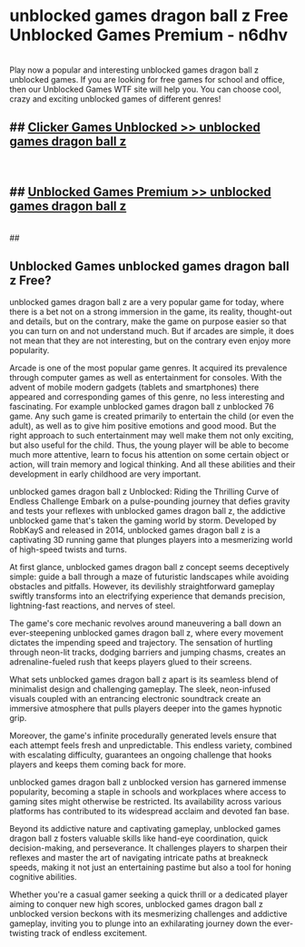 # unblocked games dragon ball z  Free Unblocked Games Premium - n6dhv <br>
<br>
Play now a popular and interesting unblocked games dragon ball z unblocked games. If you are looking for free games for school and office, then our Unblocked Games WTF site will help you. You can choose cool, crazy and exciting unblocked games of different genres!


## ##  [Clicker Games Unblocked >> unblocked games dragon ball z](http://freeplayer.one?title=unblocked_games_dragon_ball_z&ref=UGames)
  <br>

##  ## [Unblocked Games Premium >> unblocked games dragon ball z](http://freeplayer.one?title=unblocked_games_dragon_ball_z&ref=UGames)
  <br>
  ##



## Unblocked Games unblocked games dragon ball z Free?

unblocked games dragon ball z are a very popular game for today, where there is a bet not on a strong immersion in the game, its reality, thought-out and details, but on the contrary, make the game on purpose easier so that you can turn on and not understand much. But if arcades are simple, it does not mean that they are not interesting, but on the contrary even enjoy more popularity.

Arcade is one of the most popular game genres. It acquired its prevalence through computer games as well as entertainment for consoles. With the advent of mobile modern gadgets (tablets and smartphones) there appeared and corresponding games of this genre, no less interesting and fascinating. For example unblocked games dragon ball z unblocked 76 game. Any such game is created primarily to entertain the child (or even the adult), as well as to give him positive emotions and good mood. But the right approach to such entertainment may well make them not only exciting, but also useful for the child. Thus, the young player will be able to become much more attentive, learn to focus his attention on some certain object or action, will train memory and logical thinking. And all these abilities and their development in early childhood are very important.

unblocked games dragon ball z Unblocked: Riding the Thrilling Curve of Endless Challenge
Embark on a pulse-pounding journey that defies gravity and tests your reflexes with unblocked games dragon ball z, the addictive unblocked game that's taken the gaming world by storm. Developed by RobKayS and released in 2014, unblocked games dragon ball z is a captivating 3D running game that plunges players into a mesmerizing world of high-speed twists and turns.

At first glance, unblocked games dragon ball z concept seems deceptively simple: guide a ball through a maze of futuristic landscapes while avoiding obstacles and pitfalls. However, its devilishly straightforward gameplay swiftly transforms into an electrifying experience that demands precision, lightning-fast reactions, and nerves of steel.

The game's core mechanic revolves around maneuvering a ball down an ever-steepening unblocked games dragon ball z, where every movement dictates the impending speed and trajectory. The sensation of hurtling through neon-lit tracks, dodging barriers and jumping chasms, creates an adrenaline-fueled rush that keeps players glued to their screens.

What sets unblocked games dragon ball z apart is its seamless blend of minimalist design and challenging gameplay. The sleek, neon-infused visuals coupled with an entrancing electronic soundtrack create an immersive atmosphere that pulls players deeper into the games hypnotic grip.

Moreover, the game's infinite procedurally generated levels ensure that each attempt feels fresh and unpredictable. This endless variety, combined with escalating difficulty, guarantees an ongoing challenge that hooks players and keeps them coming back for more.

unblocked games dragon ball z unblocked version has garnered immense popularity, becoming a staple in schools and workplaces where access to gaming sites might otherwise be restricted. Its availability across various platforms has contributed to its widespread acclaim and devoted fan base.

Beyond its addictive nature and captivating gameplay, unblocked games dragon ball z fosters valuable skills like hand-eye coordination, quick decision-making, and perseverance. It challenges players to sharpen their reflexes and master the art of navigating intricate paths at breakneck speeds, making it not just an entertaining pastime but also a tool for honing cognitive abilities.

Whether you're a casual gamer seeking a quick thrill or a dedicated player aiming to conquer new high scores, unblocked games dragon ball z unblocked version beckons with its mesmerizing challenges and addictive gameplay, inviting you to plunge into an exhilarating journey down the ever-twisting track of endless excitement.